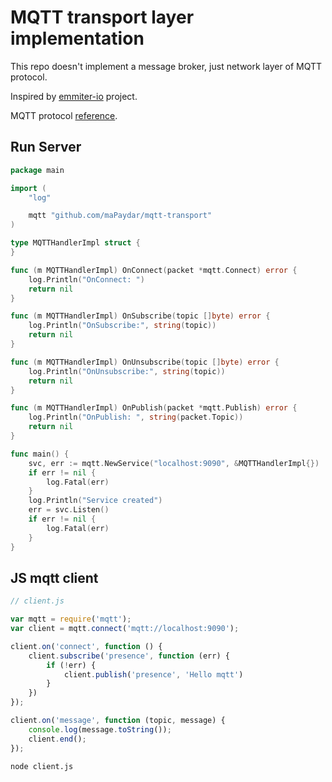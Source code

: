 # MQTT transport layer implementation

This repo doesn't implement a message broker, just network layer of MQTT protocol.

Inspired by [emmiter-io](https://github.com/emitter-io/emitter) project.

MQTT protocol [reference](https://docs.oasis-open.org/mqtt/mqtt/v5.0/mqtt-v5.0.html).

## Run Server
```go
package main

import (
	"log"

	mqtt "github.com/maPaydar/mqtt-transport"
)

type MQTTHandlerImpl struct {
}

func (m MQTTHandlerImpl) OnConnect(packet *mqtt.Connect) error {
	log.Println("OnConnect: ")
	return nil
}

func (m MQTTHandlerImpl) OnSubscribe(topic []byte) error {
	log.Println("OnSubscribe:", string(topic))
	return nil
}

func (m MQTTHandlerImpl) OnUnsubscribe(topic []byte) error {
	log.Println("OnUnsubscribe:", string(topic))
	return nil
}

func (m MQTTHandlerImpl) OnPublish(packet *mqtt.Publish) error {
	log.Println("OnPublish: ", string(packet.Topic))
	return nil
}

func main() {
	svc, err := mqtt.NewService("localhost:9090", &MQTTHandlerImpl{})
	if err != nil {
		log.Fatal(err)
	}
	log.Println("Service created")
	err = svc.Listen()
	if err != nil {
		log.Fatal(err)
	}
}
```

## JS mqtt client
```javascript
// client.js

var mqtt = require('mqtt');
var client = mqtt.connect('mqtt://localhost:9090');

client.on('connect', function () {
    client.subscribe('presence', function (err) {
        if (!err) {
            client.publish('presence', 'Hello mqtt')
        }
    })
});

client.on('message', function (topic, message) {
    console.log(message.toString());
    client.end();
});
```
```shell script
node client.js
```